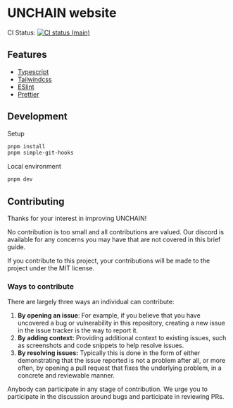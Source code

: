 # UNCHAIN website

CI Status: [![CI status (main)](https://github.com/unchain-tech/website/actions/workflows/deploy.yml/badge.svg?branch=main)](https://github.com/unchain-tech/website/actions/workflows/deploy.yml)

## Features

- [Typescript](https://github.com/DefinitelyTyped/DefinitelyTyped)
- [Tailwindcss](https://tailwindcss.com/)
- [ESlint](https://eslint.org/)
- [Prettier](https://prettier.io/)

## Development

Setup

```zsh
pnpm install
pnpm simple-git-hooks
```

Local environment

```zsh
pnpm dev
```

## Contributing

Thanks for your interest in improving UNCHAIN!

No contribution is too small and all contributions are valued. Our discord is available for any concerns you may have that are not covered in this brief guide.

If you contribute to this project, your contributions will be made to the project under the MIT license.

### Ways to contribute

There are largely three ways an individual can contribute:

1. **By opening an issue**: For example, if you believe that you have uncovered a bug or vulnerability in this repository, creating a new issue in the issue tracker is the way to report it.
2. **By adding context:** Providing additional context to existing issues, such as screenshots and code snippets to help resolve issues.
3. **By resolving issues:** Typically this is done in the form of either demonstrating that the issue reported is not a problem after all, or more often, by opening a pull request that fixes the underlying problem, in a concrete and reviewable manner.

Anybody can participate in any stage of contribution. We urge you to participate in the discussion around bugs and participate in reviewing PRs.
